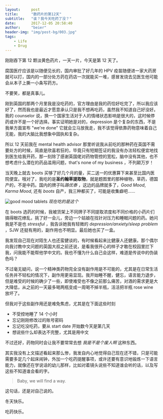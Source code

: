 ```yaml
---
layout:     post
title:      "数药片的第12天"
subtitle:   "诶？我今天吃药了没？"
date:       2017-12-05 20:58:40
author:     "beier"
header-img: "img/post-bg/003.jpg"
tags:
    - Life
    - Drug
---
```




刚刚吞下第 12 颗淡黄色药片，一天一片，今天是第 12 天了。

腐国医疗应该是以随便见长的，国内审批了好几年的 HPV 疫苗随便进一家大药房就可以打，国内的一部分处方药在药店一次就能买一堆，感冒发烧去见医生他可能会从本子上撕一小条写药方。

不要笑，都是真事儿。



刚到英国的那两个月里我是没吃药的，官方理由是我的药恰好吃完了，所以我应该好了，然而我也是最近才愿意承认只是我不想再吃药，虽然我不知道自己好没好。我的 counselor 说，换一个国家生活对于人的情绪状态影响是很大的，这时候停药或许不是一个好选择。事实证明她是对的，depression 是个复杂的东西，不是我单方面宣布 "we're done" 它就会立马放我走，我不该觉得依靠药物意味着自己无能，我的大脑比我想象中固执和复杂。



所以 12 天前我在 mental health advisor 那里听说我从前吃的那种药在英国不需要处方的时候，简直是欣喜若狂的，毕竟只有短期签证的我没有办法轻松便宜地找到医生给我开药，那一刻除了感谢英国佬对药物管控的宽松，脑中没有其他，也不想考虑什么潜在的药品滥用问题，that's none of my business ，不列颠万岁！

当天晚上就去 boots 买够了好几个月的量，买二送一的优惠算下来甚至比国内医院便宜。哦对了，我吃的是**圣约翰草提取物**，就是题图里的那种植物，草药，德国产的，不是中药。国内的牌子叫*路优泰* ，这边的品牌就多了，*Good Mood*, *Karma Mood*, 还有 *boots* 自产，我三种都买了，可能是收集癖吧……

![good mood tablets](http://cdn.vitaminbay.com/productimages/large/hri-good-mood-30-tablet-hri-gm-uav5v_L.jpg)
*现在吃的是这个*



在 boots 选药的时候，我被货架上不同牌子不同提取浓度和不同价格的小药片们搞得眼花缭乱，挑了好一会儿，旁边一个姑娘在找针对压力和睡眠问题的药。她问我是不是也 *stressful* ，我告诉她我有轻微的 *depression/anxiety/sleep problem* ，SJW 还挺有用的，副作用也不明显。最后她也买了一盒。

我发现自己现在对陌生人也还蛮健谈的，有时候看起来比健康人还健康。那个偶尔向我讨教中文问题的英国大叔之前还说，是看我很开心的样子才敢在校园里拦下我，问我能不能帮他学中文的。我也不懂为什么自己会这样，难道是传说中的伪装色吗？



不过毫无疑问，说一个精神类药物完全没有副作用是不可能的，尤其是在日常生活任务并不轻松的情况下，副作用更易显现。我开始睡不醒，健忘，语言能力退步，但是难受的时候的确少了一些，即使难受也不像之前那么痛苦，对酒的需求更是大大降低，从之前的一天最多喝两瓶变成一周喝不掉半瓶，活活把半瓶 rose wine 放坏了。

但我对于这些副作用还是难免焦虑，尤其是在下面这些时刻

- 不受控地睡了 14 个小时
- 忘记刚刚修改过的账号密码
- 忘记吃没吃药，要从 start date 开始数今天是第几天
- 想说些什么却表达不完整，尤其是用中文

不过还好，药物同时会让我不要常常去想 *我是不是个废人啊*  这种东西。



其实我没有上文描述看起来那么惨，我发自内心地觉得自己现在还不错，只是可能需要多定几个起床闹钟，外加一个吃药提醒事项，或许还要有意识地锻炼一下语言能力，就像还在学说话的幼儿那样，比如对着镜头说些不知道谁会听的话，以及写这些不知道谁会看的字。



> Baby, we will find a way.

这句话，还是对自己说的。



冬天快乐。

吃药快乐。